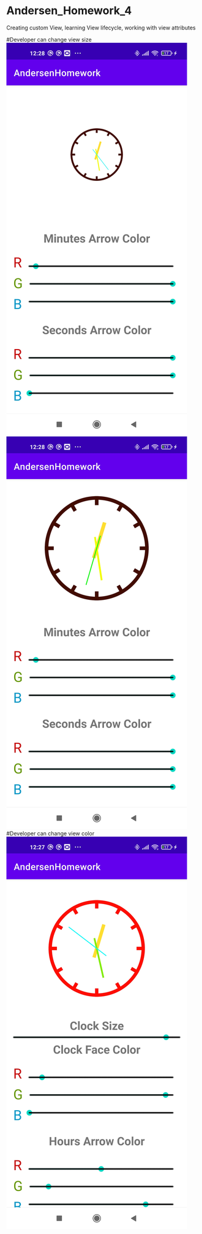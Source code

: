 # Andersen_Homework_4
Creating custom View, learning View lifecycle, working with view attributes

#Developer can change view size
![Alt text](https://github.com/BalitskyIvan/Andersen_Homework_4/blob/master/Screenshot/Screenshot_2021-05-16-12-28-23-888_balitskyivan.andersenhomework.jpg)
![Alt text](https://github.com/BalitskyIvan/Andersen_Homework_4/blob/master/Screenshot/Screenshot_2021-05-16-12-28-32-868_balitskyivan.andersenhomework.jpg)
#Developer can change view color
![Alt text](https://github.com/BalitskyIvan/Andersen_Homework_4/blob/master/Screenshot/Screenshot_2021-05-16-12-27-51-366_balitskyivan.andersenhomework.jpg)

